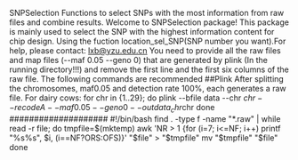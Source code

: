 SNPSelection
Functions to select SNPs with the most information from raw files and combine results. Welcome to SNPSelection package! This package is mainly used to select the SNP with the highest information content for chip design. Using the fuction location_sel_SNP(SNP number you want).For help, please contact: lxb@yzu.edu.cn You need to provide all the raw files and map files (--maf 0.05 --geno 0) that are generated by plink (In the running directory!!!) and remove the first line and the first six columns of the raw file. The following commands are recommended ##Plink After splitting the chromosomes, maf0.05 and detection rate 100%, each generates a raw file. For dairy cows: for chr in {1..29}; do plink --bfile data --chr $chr --recodeA --maf 0.05 --geno 0 --out data_chr$chr done #################### #!/bin/bash find . -type f -name "*.raw" | while read -r file; do tmpfile=$(mktemp) awk 'NR > 1 {for (i=7; i<=NF; i++) printf "%s%s", $i, (i==NF?ORS:OFS)}' "$file" > "$tmpfile" mv "$tmpfile" "$file" done
